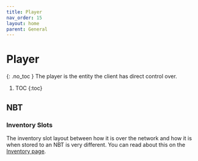 ```yaml
---
title: Player
nav_order: 15
layout: home
parent: General
---
```


# Player
{: .no_toc }
The player is the entity the client has direct control over.

1. TOC
{:toc}

## NBT
### Inventory Slots
The inventory slot layout between how it is over the network and how it is when stored to an NBT is very different. You can read about this on the [Inventory page](inventory#player).